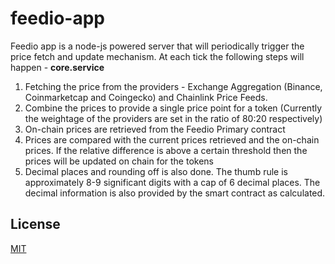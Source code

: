 # feedio-app

Feedio app is a node-js powered server that will periodically trigger the price fetch and update mechanism. At each tick the following steps will happen - **core.service**

1) Fetching the price from the providers - Exchange Aggregation (Binance, Coinmarketcap and Coingecko) and Chainlink Price Feeds. 
2) Combine the prices to provide a single price point for a token (Currently the weightage of the providers are set in the ratio of 80:20 respectively)
3) On-chain prices are retrieved from the Feedio Primary contract
4) Prices are compared with the current prices retrieved and the on-chain prices. If the relative difference is above a certain threshold then the prices will be updated on chain for the tokens
5) Decimal places and rounding off is also done. The thumb rule is approximately 8-9 significant digits with a cap of 6 decimal places. The decimal information is also provided by the smart contract as calculated.

## License

[MIT](LICENSE)
